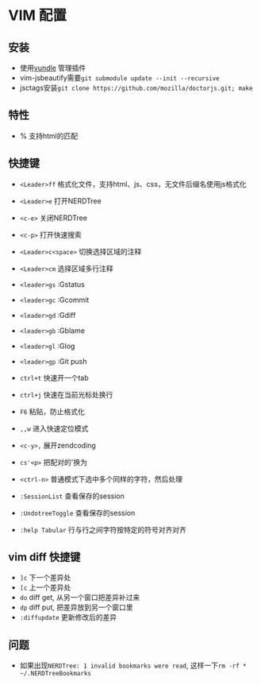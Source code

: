 # VIM 配置

## 安装
* 使用[vundle](https://github.com/gmarik/vundle) 管理插件
* vim-jsbeautify需要`git submodule update --init --recursive`
* jsctags安装`git clone https://github.com/mozilla/doctorjs.git; make`

## 特性
* % 支持html的匹配


## 快捷键
* `<Leader>ff`   格式化文件，支持html、js、css，无文件后缀名使用js格式化

* `<Leader>e`   打开NERDTree 
* `<c-e>`   关闭NERDTree 

* `<c-p>`   打开快速搜索  

* `<Leader>c<space>`   切换选择区域的注释 
* `<Leader>cm`   选择区域多行注释 

* `<leader>gs` :Gstatus
* `<leader>gc` :Gcommit
* `<leader>gd` :Gdiff
* `<leader>gb` :Gblame
* `<leader>gl` :Glog
* `<leader>gp` :Git push

* `ctrl+t` 快速开一个tab
* `ctrl+j`  快速在当前光标处换行

* `F6`  粘贴，防止格式化
* `,,w` 进入快速定位模式
* `<c-y>,` 展开zendcoding
* `cs'<p>` 把配对的'换为<p>
* `<ctrl-n>` 普通模式下选中多个同样的字符，然后处理

* `:SessionList` 查看保存的session

* `:UndotreeToggle` 查看保存的session

* `:help Tabular` 行与行之间字符按特定的符号对齐对齐


## vim diff 快捷键
* `]c` 下一个差异处
* `[c` 上一个差异处
* `do` diff get, 从另一个窗口把差异补过来
* `dp` diff put, 把差异放到另一个窗口里
* `:diffupdate` 更新修改后的差异

## 问题
* 如果出现`NERDTree: 1 invalid bookmarks were read`, 这样一下`rm -rf * ~/.NERDTreeBookmarks`

